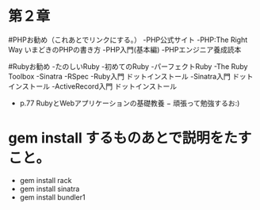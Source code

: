 第２章
==========

#PHPお勧め（これあとでリンクにする。）
-PHP公式サイト
-PHP:The Right Way いまどきのPHPの書き方
-PHP入門(基本編)
-PHPエンジニア養成読本

#Rubyお勧め
-たのしいRuby
-初めてのRuby
-パーフェクトRuby
-The Ruby Toolbox
-Sinatra
-RSpec
-Ruby入門 ドットインストール
-Sinatra入門 ドットインストール
-ActiveRecord入門 ドットインストール

- p.77 RubyとWebアプリケーションの基礎教養
− 頑張って勉強するお:)

# gem install するものあとで説明をたすこと。

- gem install rack
- gem install sinatra
- gem install bundler1
